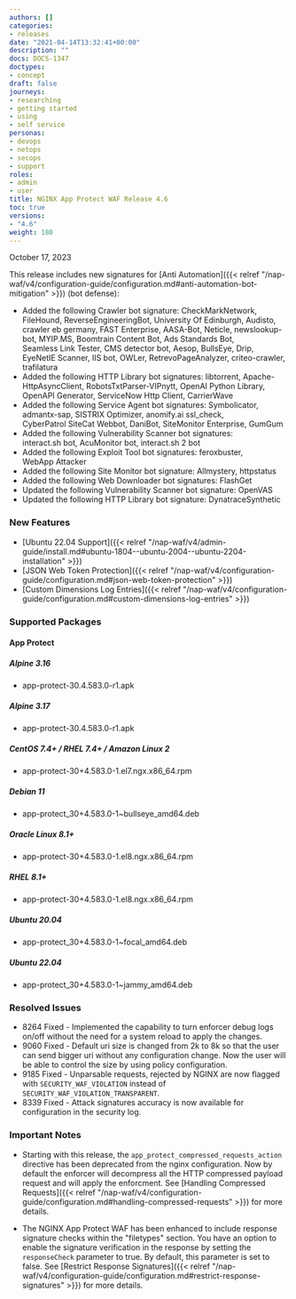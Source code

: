 ```yaml
---
authors: []
categories:
- releases
date: "2021-04-14T13:32:41+00:00"
description: ""
docs: DOCS-1347
doctypes:
- concept
draft: false
journeys:
- researching
- getting started
- using
- self service
personas:
- devops
- netops
- secops
- support
roles:
- admin
- user
title: NGINX App Protect WAF Release 4.6
toc: true
versions:
- "4.6"
weight: 180
---
```


October 17, 2023

This release includes new signatures for [Anti Automation]({{< relref "/nap-waf/v4/configuration-guide/configuration.md#anti-automation-bot-mitigation" >}}) (bot defense):

- Added the following Crawler bot signature: CheckMarkNetwork, FileHound, ReverseEngineeringBot, University Of Edinburgh, Audisto, crawler eb germany, FAST Enterprise, AASA-Bot, Neticle, newslookup-bot, MYIP.MS, Boomtrain Content Bot, Ads Standards Bot, Seamless Link Tester, CMS detector bot, Aesop, BullsEye, Drip, EyeNetIE Scanner, IIS bot, OWLer, RetrevoPageAnalyzer, criteo-crawler, trafilatura
- Added the following HTTP Library bot signatures: libtorrent, Apache-HttpAsyncClient, RobotsTxtParser-VIPnytt, OpenAI Python Library, OpenAPI Generator, ServiceNow Http Client, CarrierWave 
- Added the following Service Agent bot signatures: Symbolicator, admantx-sap, SISTRIX Optimizer, anomify.ai ssl_check, CyberPatrol SiteCat Webbot, DaniBot, SiteMonitor Enterprise, GumGum
- Added the following Vulnerability Scanner bot signatures: interact.sh bot, AcuMonitor bot, interact.sh 2 bot 
- Added the following Exploit Tool bot signatures: feroxbuster, WebApp Attacker 
- Added the following Site Monitor bot signature: Allmystery, httpstatus
- Added the following Web Downloader bot signatures: FlashGet
- Updated the following Vulnerability Scanner bot signature: OpenVAS
- Updated the following HTTP Library bot signature: DynatraceSynthetic


### New Features

- [Ubuntu 22.04 Support]({{< relref "/nap-waf/v4/admin-guide/install.md#ubuntu-1804--ubuntu-2004--ubuntu-2204-installation" >}})
- [JSON Web Token Protection]({{< relref "/nap-waf/v4/configuration-guide/configuration.md#json-web-token-protection" >}})
- [Custom Dimensions Log Entries]({{< relref "/nap-waf/v4/configuration-guide/configuration.md#custom-dimensions-log-entries" >}})


### Supported Packages

#### App Protect

##### Alpine 3.16

- app-protect-30.4.583.0-r1.apk

##### Alpine 3.17

- app-protect-30.4.583.0-r1.apk

##### CentOS 7.4+ / RHEL 7.4+ / Amazon Linux 2

- app-protect-30+4.583.0-1.el7.ngx.x86_64.rpm

##### Debian 11

- app-protect_30+4.583.0-1~bullseye_amd64.deb

##### Oracle Linux 8.1+

- app-protect-30+4.583.0-1.el8.ngx.x86_64.rpm

##### RHEL 8.1+

- app-protect-30+4.583.0-1.el8.ngx.x86_64.rpm

##### Ubuntu 20.04

- app-protect_30+4.583.0-1~focal_amd64.deb

##### Ubuntu 22.04

- app-protect_30+4.583.0-1~jammy_amd64.deb


### Resolved Issues

- 8264 Fixed - Implemented the capability to turn enforcer debug logs on/off without the need for a system reload to apply the changes.
- 9060 Fixed - Default uri size is changed from 2k to 8k so that the user can send bigger uri without any configuration change. Now the user will be able to control the size by using policy configuration.
- 9185 Fixed - Unparsable requests, rejected by NGINX are now flagged with `SECURITY_WAF_VIOLATION` instead of `SECURITY_WAF_VIOLATION_TRANSPARENT`.
- 8339 Fixed - Attack signatures accuracy is now available for configuration in the security log.


### **Important Notes**

- Starting with this release, the `app_protect_compressed_requests_action` directive has been deprecated from the nginx configuration. Now by default the enforcer will decompress all the HTTP compressed payload request and will apply the enforcment. See [Handling Compressed Requests]({{< relref "/nap-waf/v4/configuration-guide/configuration.md#handling-compressed-requests" >}}) for more details.

- The NGINX App Protect WAF has been enhanced to include response signature checks within the "filetypes" section. You have an option to enable the signature verification in the response by setting the `responseCheck` parameter to true. By default, this parameter is set to false. See [Restrict Response Signatures]({{< relref "/nap-waf/v4/configuration-guide/configuration.md#restrict-response-signatures" >}}) for more details.
